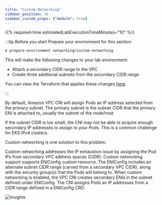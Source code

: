 ```yaml
---
title: "Custom Networking"
sidebar_position: 30
sidebar_custom_props: {"module": true}
---
```


{{% required-time estimatedLabExecutionTimeMinutes="10" %}}

:::tip Before you start
Prepare your environment for this section:

```bash wait=30 timeout=300
$ prepare-environment networking/custom-networking
```

This will make the following changes to your lab environment:
- Attach a secondary CIDR range to the VPC
- Create three additional subnets from the secondary CIDR range

You can view the Terraform that applies these changes [here](https://github.com/VAR::MANIFESTS_OWNER/VAR::MANIFESTS_REPOSITORY/tree/VAR::MANIFESTS_REF/manifests/modules/networking/custom-networking/.workshop/terraform).

:::

By default, Amazon VPC CNI will assign Pods an IP address selected from the primary subnet. The primary subnet is the subnet CIDR that the primary ENI is attached to, usually the subnet of the node/host.

If the subnet CIDR is too small, the CNI may not be able to acquire enough secondary IP addresses to assign to your Pods. This is a common challenge for EKS IPv4 clusters.

Custom networking is one solution to this problem.

Custom networking addresses the IP exhaustion issue by assigning the Pod IPs from secondary VPC address spaces (CIDR). Custom networking support supports ENIConfig custom resource. The ENIConfig includes an alternate subnet CIDR range (carved from a secondary VPC CIDR), along with the security group(s) that the Pods will belong to. When custom networking is enabled, the VPC CNI creates secondary ENIs in the subnet  defined under ENIConfig. The CNI assigns Pods an IP addresses from a CIDR range defined in a ENIConfig CRD.

![Insights](/img/networking/custom-networking/custom-networking-intro.png)
